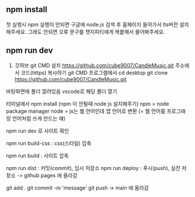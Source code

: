 ## npm install

첫 실행시 npm 실행이 안되면
구글에 node.js 검색 후 홈페이지 들어가서 lts버전 설치해주세요.
그래도 안되면 오류 문구를 챗지피티에게 복붙해서 물어봐주세요.

## npm run dev

1. 깃허브
git CMD 설치
https://github.com/cube9007/CandleMusic.git
주소에서 코드(https) 복사하기
git CMD 프로그램에서
cd desktop
git clone https://github.com/cube9007/CandleMusic.git

바탕화면에 폴더 깔려있음
vscode로 해당 폴더 열기

터미널에서 npm install
(npm 이 안될때 node js 설치해주기)
	npm  = node package manager
	node = js는 웹 언어인데 앱 언어로 변환
	(= 웹 언어를 프로그래밍 언어처럼 쓰게 만드는 얘)

npm run dev 로 사이트 확인


npm run build-css : css(스타일) 압축

npm run build : 사이트 압축


npm run dist : 커밋(commit), 임시 저장소 
npm run deploy : 푸시(push), 실전 저장소
-> github pages 에 올라감

git add .
git commit -m 'message'
git push
-> main 에 올라감